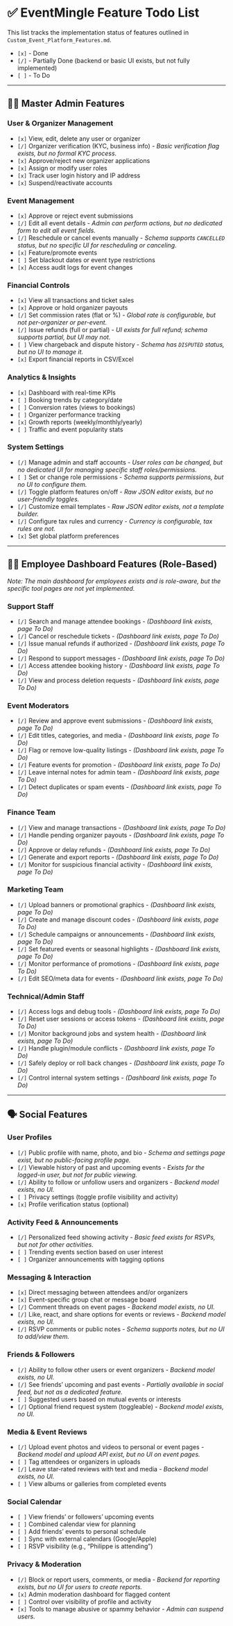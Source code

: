 
# ✅ EventMingle Feature Todo List

This list tracks the implementation status of features outlined in `Custom_Event_Platform_Features.md`.

- `[x]` - Done
- `[/]` - Partially Done (backend or basic UI exists, but not fully implemented)
- `[ ]` - To Do

---

## 🧑‍💼 Master Admin Features

### User & Organizer Management
- `[x]` View, edit, delete any user or organizer
- `[/]` Organizer verification (KYC, business info) - *Basic verification flag exists, but no formal KYC process.*
- `[x]` Approve/reject new organizer applications
- `[x]` Assign or modify user roles
- `[x]` Track user login history and IP address
- `[x]` Suspend/reactivate accounts

### Event Management
- `[x]` Approve or reject event submissions
- `[/]` Edit all event details - *Admin can perform actions, but no dedicated form to edit all event fields.*
- `[/]` Reschedule or cancel events manually - *Schema supports `CANCELLED` status, but no specific UI for rescheduling or canceling.*
- `[x]` Feature/promote events
- `[ ]` Set blackout dates or event type restrictions
- `[x]` Access audit logs for event changes

### Financial Controls
- `[x]` View all transactions and ticket sales
- `[x]` Approve or hold organizer payouts
- `[/]` Set commission rates (flat or %) - *Global rate is configurable, but not per-organizer or per-event.*
- `[/]` Issue refunds (full or partial) - *UI exists for full refund; schema supports partial, but UI may not.*
- `[ ]` View chargeback and dispute history - *Schema has `DISPUTED` status, but no UI to manage it.*
- `[x]` Export financial reports in CSV/Excel

### Analytics & Insights
- `[x]` Dashboard with real-time KPIs
- `[ ]` Booking trends by category/date
- `[ ]` Conversion rates (views to bookings)
- `[ ]` Organizer performance tracking
- `[x]` Growth reports (weekly/monthly/yearly)
- `[ ]` Traffic and event popularity stats

### System Settings
- `[/]` Manage admin and staff accounts - *User roles can be changed, but no dedicated UI for managing specific staff roles/permissions.*
- `[ ]` Set or change role permissions - *Schema supports permissions, but no UI to configure them.*
- `[/]` Toggle platform features on/off - *Raw JSON editor exists, but no user-friendly toggles.*
- `[/]` Customize email templates - *Raw JSON editor exists, not a template builder.*
- `[/]` Configure tax rules and currency - *Currency is configurable, tax rules are not.*
- `[x]` Set global platform preferences

---

## 👩‍💻 Employee Dashboard Features (Role-Based)

*Note: The main dashboard for employees exists and is role-aware, but the specific tool pages are not yet implemented.*

### Support Staff
- `[/]` Search and manage attendee bookings - *(Dashboard link exists, page To Do)*
- `[/]` Cancel or reschedule tickets - *(Dashboard link exists, page To Do)*
- `[/]` Issue manual refunds if authorized - *(Dashboard link exists, page To Do)*
- `[/]` Respond to support messages - *(Dashboard link exists, page To Do)*
- `[/]` Access attendee booking history - *(Dashboard link exists, page To Do)*
- `[/]` View and process deletion requests - *(Dashboard link exists, page To Do)*

### Event Moderators
- `[/]` Review and approve event submissions - *(Dashboard link exists, page To Do)*
- `[/]` Edit titles, categories, and media - *(Dashboard link exists, page To Do)*
- `[/]` Flag or remove low-quality listings - *(Dashboard link exists, page To Do)*
- `[/]` Feature events for promotion - *(Dashboard link exists, page To Do)*
- `[/]` Leave internal notes for admin team - *(Dashboard link exists, page To Do)*
- `[/]` Detect duplicates or spam events - *(Dashboard link exists, page To Do)*

### Finance Team
- `[/]` View and manage transactions - *(Dashboard link exists, page To Do)*
- `[/]` Handle pending organizer payouts - *(Dashboard link exists, page To Do)*
- `[/]` Approve or delay refunds - *(Dashboard link exists, page To Do)*
- `[/]` Generate and export reports - *(Dashboard link exists, page To Do)*
- `[/]` Monitor for suspicious financial activity - *(Dashboard link exists, page To Do)*

### Marketing Team
- `[/]` Upload banners or promotional graphics - *(Dashboard link exists, page To Do)*
- `[/]` Create and manage discount codes - *(Dashboard link exists, page To Do)*
- `[/]` Schedule campaigns or announcements - *(Dashboard link exists, page To Do)*
- `[/]` Set featured events or seasonal highlights - *(Dashboard link exists, page To Do)*
- `[/]` Monitor performance of promotions - *(Dashboard link exists, page To Do)*
- `[/]` Edit SEO/meta data for events - *(Dashboard link exists, page To Do)*

### Technical/Admin Staff
- `[/]` Access logs and debug tools - *(Dashboard link exists, page To Do)*
- `[/]` Reset user sessions or access tokens - *(Dashboard link exists, page To Do)*
- `[/]` Monitor background jobs and system health - *(Dashboard link exists, page To Do)*
- `[/]` Handle plugin/module conflicts - *(Dashboard link exists, page To Do)*
- `[/]` Safely deploy or roll back changes - *(Dashboard link exists, page To Do)*
- `[/]` Control internal system settings - *(Dashboard link exists, page To Do)*

---

## 🗣️ Social Features

### User Profiles
- `[/]` Public profile with name, photo, and bio - *Schema and settings page exist, but no public-facing profile page.*
- `[/]` Viewable history of past and upcoming events - *Exists for the logged-in user, but not for public viewing.*
- `[/]` Ability to follow or unfollow users and organizers - *Backend model exists, no UI.*
- `[ ]` Privacy settings (toggle profile visibility and activity)
- `[x]` Profile verification status (optional)

### Activity Feed & Announcements
- `[/]` Personalized feed showing activity - *Basic feed exists for RSVPs, but not for other activities.*
- `[ ]` Trending events section based on user interest
- `[ ]` Organizer announcements with tagging options

### Messaging & Interaction
- `[x]` Direct messaging between attendees and/or organizers
- `[x]` Event-specific group chat or message board
- `[/]` Comment threads on event pages - *Backend model exists, no UI.*
- `[/]` Like, react, and share options for events or reviews - *Backend model exists, no UI.*
- `[/]` RSVP comments or public notes - *Schema supports notes, but no UI to add/view them.*

### Friends & Followers
- `[/]` Ability to follow other users or event organizers - *Backend model exists, no UI.*
- `[/]` See friends’ upcoming and past events - *Partially available in social feed, but not as a dedicated feature.*
- `[ ]` Suggested users based on mutual events or interests
- `[/]` Optional friend request system (toggleable) - *Backend model exists, no UI.*

### Media & Event Reviews
- `[/]` Upload event photos and videos to personal or event pages - *Backend model and upload API exist, but no UI on event pages.*
- `[ ]` Tag attendees or organizers in uploads
- `[/]` Leave star-rated reviews with text and media - *Backend model exists, no UI.*
- `[ ]` View albums or galleries from completed events

### Social Calendar
- `[ ]` View friends’ or followers’ upcoming events
- `[ ]` Combined calendar view for planning
- `[ ]` Add friends’ events to personal schedule
- `[ ]` Sync with external calendars (Google/Apple)
- `[ ]` RSVP visibility (e.g., “Philippe is attending”)

### Privacy & Moderation
- `[/]` Block or report users, comments, or media - *Backend for reporting exists, but no UI for users to create reports.*
- `[x]` Admin moderation dashboard for flagged content
- `[ ]` Control over visibility of profile and activity
- `[x]` Tools to manage abusive or spammy behavior - *Admin can suspend users.*
